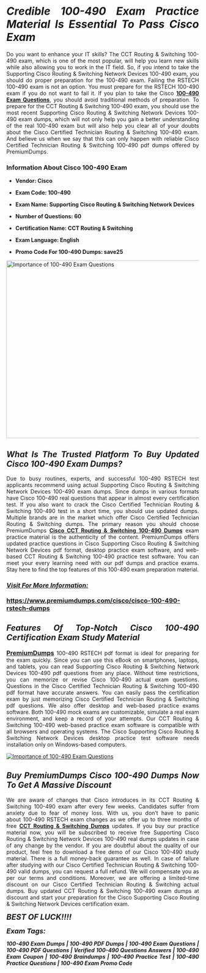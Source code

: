 <h1 style="text-align: justify;"><strong><em>Credible 100-490 Exam Practice Material Is Essential To Pass Cisco Exam</em></strong></h1>

<p style="text-align: justify;">Do you want to enhance your IT skills? The CCT Routing & Switching 100-490 exam, which is one of the most popular, will help you learn new skills while also allowing you to work in the IT field. So, if you intend to take the Supporting Cisco Routing & Switching Network Devices 100-490 exam, you should do proper preparation for the 100-490 exam. Failing the RSTECH 100-490 exam is not an option. You must prepare for the RSTECH 100-490 exam if you do not want to fail it. If you plan to take the Cisco <strong><a href="https://www.premiumdumps.com/cisco/cisco-100-490-rstech-dumps">100-490 Exam Questions</a></strong>, you should avoid traditional methods of preparation. To prepare for the CCT Routing & Switching 100-490 exam, you should use the most recent Supporting Cisco Routing & Switching Network Devices 100-490 exam dumps, which will not only help you gain a better understanding of the real 100-490 exam but will also help you clear all of your doubts about the Cisco Certified Technician Routing & Switching 100-490 exam. And believe us when we say that this can only happen with reliable Cisco Certified Technician Routing & Switching 100-490 pdf dumps offered by PremiumDumps.</p>

<h3 style="text-align: justify;"><strong>Information About Cisco 100-490 Exam</strong></h3>

<ul>
	<li>
	<p style="text-align: justify;"><b>Vendor: Cisco</b></p>
	</li>
	<li>
	<p style="text-align: justify;"><b>Exam Code: 100-490</b></p>
	</li>
	<li>
	<p style="text-align: justify;"><b>Exam Name: Supporting Cisco Routing & Switching Network Devices</b></p>
	</li>
	<li>
	<p style="text-align: justify;"><b>Number of Questions: 60</b></p>
	</li>
	<li>
	<p style="text-align: justify;"><b>Certification Name: CCT Routing & Switching</b></p>
	</li>
	<li>
	<p style="text-align: justify;"><b>Exam Language: English</b></p>
	</li>
	<li>
	<p style="text-align: justify;"><b>Promo Code For 100-490 Dumps: save25</b></p>
	</li>
</ul>

<p style="text-align: justify;"><a href="https://www.premiumdumps.com/cisco/cisco-100-490-rstech-dumps"><img alt="Importance of 100-490 Exam Questions" src="https://i.imgur.com/P39uA2n.jpg" style="width: 700px; height: 465px;" /></a></p>

<h2 style="text-align: justify;"><strong><em>What Is The Trusted Platform To Buy Updated Cisco 100-490 Exam Dumps?</em></strong></h2>

<p style="text-align: justify;">Due to busy routines, experts, and successful 100-490 RSTECH test applicants recommend using actual Supporting Cisco Routing & Switching Network Devices 100-490 exam dumps. Since dumps in various formats have Cisco 100-490 real questions that appear in almost every certification test. If you also want to crack the Cisco Certified Technician Routing & Switching 100-490 test in a short time, you should use updated dumps. Multiple brands are in the market which offer Cisco Certified Technician Routing & Switching dumps. The primary reason you should choose PremiumDumps <a href="https://www.premiumdumps.com/cisco/cisco-100-490-rstech-dumps"><strong>Cisco CCT Routing & Switching 100-490 Dumps</strong></a> exam practice material is the authenticity of the content. PremiumDumps offers updated practice questions in Cisco Supporting Cisco Routing & Switching Network Devices pdf format, desktop practice exam software, and web-based CCT Routing & Switching 100-490 practice test software. You can meet your every learning need with our pdf dumps and practice exams. Stay here to find the top features of this 100-490 exam preparation material.</p>

<h3 style="text-align: justify;"><strong><u><i>Visit For More Information:</i></u><br />
<br />
<a href="https://www.premiumdumps.com/cisco/cisco-100-490-rstech-dumps">https://www.premiumdumps.com/cisco/cisco-100-490-rstech-dumps</a></strong></h3>

<h2 style="text-align: justify;"><strong><em>Features Of Top-Notch Cisco 100-490 Certification Exam Study Material</em></strong></h2>

<p style="text-align: justify;"><span style="font-size:16px;"><strong><a href="https://www.premiumdumps.com/">PremiumDumps</a></strong></span> 100-490 RSTECH pdf format is ideal for preparing for the exam quickly. Since you can use this eBook on smartphones, laptops, and tablets, you can read Supporting Cisco Routing & Switching Network Devices 100-490 pdf questions from any place. Without time restrictions, you can memorize or revise Cisco 100-490 actual exam questions. Questions in the Cisco Certified Technician Routing & Switching 100-490 pdf format have accurate answers. You can easily pass the certification exam by just memorizing Cisco Certified Technician Routing & Switching pdf questions. We also offer desktop and web-based practice exams software. Both 100-490 mock exams are customizable, simulate a real exam environment, and keep a record of your attempts. Our CCT Routing & Switching 100-490 web-based practice exam software is compatible with all browsers and operating systems. The Cisco Supporting Cisco Routing & Switching Network Devices desktop practice test software needs installation only on Windows-based computers.</p>

<p style="text-align: justify;"><a href="https://www.premiumdumps.com/cisco/cisco-100-490-rstech-dumps"><img alt="Importance of 100-490 Exam Questions" src="https://i.imgur.com/2KPb8yb.jpg" /></a></p>

<h2 style="text-align: justify;"><strong><em>Buy PremiumDumps Cisco 100-490 Dumps Now To Get A Massive Discount</em></strong></h2>

<p style="text-align: justify;">We are aware of changes that Cisco introduces in its CCT Routing & Switching 100-490 exam after every few weeks. Candidates suffer from anxiety due to fear of money loss. With us, you don’t have to panic about 100-490 RSTECH exam changes as we offer up to three months of free <strong><a href="https://www.premiumdumps.com/cisco/cisco-cct-routing-switching-exam-dumps">CCT Routing & Switching Dumps</a></strong> updates. If you buy our practice material now, you will be subscribed to receive free Supporting Cisco Routing & Switching Network Devices 100-490 real dumps updates in case of any change by the vendor. If you are doubtful about the quality of our product, feel free to download a free demo of our Cisco 100-490 study material. There is a full money-back guarantee as well. In case of failure after studying with our Cisco Certified Technician Routing & Switching 100-490 valid dumps, you can request a full refund. We will compensate you as per our terms and conditions. Moreover, we are offering a limited-time discount on our Cisco Certified Technician Routing & Switching actual dumps. Buy updated CCT Routing & Switching 100-490 exam dumps at discount and start your preparation for the Cisco Supporting Cisco Routing & Switching Network Devices certification exam.</p>

<p style="text-align: justify;"><em><span style="font-size:20px;"><strong>BEST OF LUCK!!!!</strong></span></em></p>

<p style="text-align: justify;"><span style="font-size:18px;"><strong><em>Exam Tags:</em></strong></span><span style="font-size:20px;"><strong><em> </em></strong></span></p>

<p style="text-align: justify;"><span style="font-size:14px;"><strong><em>100-490 Exam Dumps | 100-490 PDF Dumps | 100-490 Exam Questions | 100-490 PDF Questions | Verified 100-490 Questions Answers | 100-490 Exam Coupon | 100-490 Braindumps | 100-490 Practice Test | 100-490 Practice Questions | 100-490 Exam Promo Code</em></strong></span></p>
